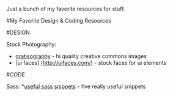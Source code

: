 Just a bunch of my favorite resources for stuff.


#My Favorite Design & Coding Resources

#DESIGN

Stock Photography:
* [gratisography](http://www.gratisography.com/) - hi quality creative commons images
* [ui faces] (http://uifaces.com/) - stock faces for ui elements


#CODE

Sass:
*[useful sass snippets](http://hmphry.com/useful-sass-mixins) - five really useful snippets
